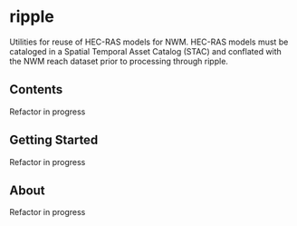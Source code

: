 # ripple
Utilities for reuse of HEC-RAS models for NWM. HEC-RAS models must be cataloged in a Spatial Temporal Asset Catalog (STAC) and conflated with the NWM reach dataset prior to processing through ripple. 

## Contents
Refactor in progress

## Getting Started
Refactor in progress

## About
Refactor in progress